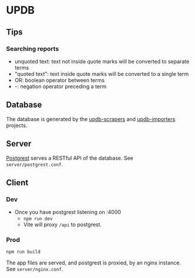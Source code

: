 # UPDB

## Tips

### Searching reports
* unquoted text: text not inside quote marks will be converted to separate terms
* "quoted text": text inside quote marks will be converted to a single term
* OR: boolean operator between terms
* -: negation operator preceding a term

## Database

The database is generated by the [updb-scrapers](https://github.com/uapublius/updb-scrapers) and [updb-importers](https://github.com/uapublius/updb-importers) projects.

## Server

[Postgrest](https://postgrest.org) serves a RESTful API of the database. See `server/postgrest.conf`.

## Client

### Dev

- Once you have postgrest listening on :4000
  - `npm run dev`
  - Vite will proxy `/api` to postgrest.

### Prod

`npm run build`

The app files are served, and postgrest is proxied, by an nginx instance. See `server/nginx.conf`.

